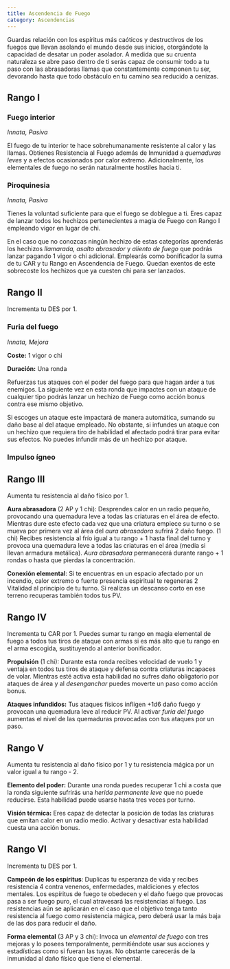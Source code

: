 ```yaml
---
title: Ascendencia de Fuego
category: Ascendencias
---
```


Guardas relación con los espíritus más caóticos y destructivos de los fuegos que llevan asolando el mundo desde sus inicios, otorgándote la capacidad de desatar un poder asolador. A medida que su cruenta naturaleza se abre paso dentro de ti serás capaz de consumir todo a tu paso con las abrasadoras llamas que constantemente componen tu ser, devorando hasta que todo obstáculo en tu camino sea reducido a cenizas.

## Rango I 

### Fuego interior

*Innata, Pasiva*

El fuego de tu interior te hace sobrehumanamente resistente al calor y las llamas. Obtienes Resistencia al Fuego además de Inmunidad a *quemaduras leves* y a efectos ocasionados por calor extremo. Adicionalmente, los elementales de fuego no serán naturalmente hostiles hacia ti.

### Piroquinesia

*Innata, Pasiva*

Tienes la voluntad suficiente para que el fuego se doblegue a ti. Eres capaz de lanzar todos los hechizos pertenecientes a magia de Fuego con Rango I empleando vigor en lugar de chi. 

En el caso que no conozcas ningún hechizo de estas categorías aprenderás los hechizos *llamarada, asalto abrasador* y *aliento de fuego* que podrás lanzar pagando 1 vigor o chi adicional. Emplearás como bonificador la suma de tu CAR y tu Rango en Ascendencia de Fuego. Quedan exentos de este sobrecoste los hechizos que ya cuesten chi para ser lanzados.

## Rango II

Incrementa tu DES por 1.

### Furia del fuego

*Innata, Mejora*

**Coste:** 1 vigor o chi

**Duración:** Una ronda

Refuerzas tus ataques con el poder del fuego para que hagan arder a tus enemigos. La siguiente vez en esta ronda que impactes con un ataque de cualquier tipo podrás lanzar un hechizo de Fuego como acción bonus contra ese mismo objetivo. 

Si escoges un ataque este impactará de manera automática, sumando su daño base al del ataque empleado. No obstante, si infundes un ataque con un hechizo que requiera tiro de habilidad el afectado podrá tirar para evitar sus efectos. No puedes infundir más de un hechizo por ataque.

### Impulso ígneo

## Rango III 

Aumenta tu resistencia al daño físico por 1.

**Aura abrasadora** (2 AP y 1 chi): Desprendes calor en un radio pequeño, provocando una quemadura leve a todas las criaturas en el área de efecto. Mientras dure este efecto cada vez que una criatura empiece su turno o se mueva por primera vez al área del *aura abrasadora* sufrirá 2 daño fuego. (1 chi) Recibes resistencia al frío igual a tu rango + 1 hasta final del turno y provoca una quemadura leve a todas las criaturas en el área (media si llevan armadura metálica). *Aura abrasadora* permanecerá durante rango + 1 rondas o hasta que pierdas la concentración.

**Conexión elemental**: Si te encuentras en un espacio afectado por un incendio, calor extremo o fuerte presencia espiritual te regeneras 2 Vitalidad al principio de tu turno. Si realizas un descanso corto en ese terreno recuperas también todos tus PV.

## Rango IV

Incrementa tu CAR por 1. Puedes sumar tu rango en magia elemental de fuego a todos tus tiros de ataque con armas si es más alto que tu rango en el arma escogida, sustituyendo al anterior bonificador.

**Propulsión** (1 chi): Durante esta ronda recibes velocidad de vuelo 1 y ventaja en todos tus tiros de ataque y defensa contra criaturas incapaces de volar. Mientras esté activa esta habilidad no sufres daño obligatorio por ataques de área y al *desenganchar* puedes moverte un paso como acción bonus. 

**Ataques infundidos:** Tus ataques físicos infligen +1d6 daño fuego y provocan una quemadura leve al reducir PV. Al activar *furia del fuego* aumentas el nivel de las quemaduras provocadas con tus ataques por un paso.

## Rango V

Aumenta tu resistencia al daño físico por 1 y tu resistencia mágica por un valor igual a tu rango - 2.

**Elemento del poder:** Durante una ronda puedes recuperar 1 chi a costa que la ronda siguiente sufrirás una *herida permanente leve* que no puede reducirse. Esta habilidad puede usarse hasta tres veces por turno.

**Visión térmica:** Eres capaz de detectar la posición de todas las criaturas que emitan calor en un radio medio. Activar y desactivar esta habilidad cuesta una acción bonus.

## Rango VI 

Incrementa tu DES por 1.

**Campeón de los espíritus**: Duplicas tu esperanza de vida y recibes resistencia 4 contra venenos, enfermedades, maldiciones y efectos mentales. Los espíritus de fuego te obedecen y el daño fuego que provocas pasa a ser fuego puro, el cual atravesará las resistencias al fuego. Las resistencias aún se aplicarán en el caso que el objetivo tenga tanto resistencia al fuego como resistencia mágica, pero deberá usar la más baja de las dos para reducir el daño.

**Forma elemental** (3 AP y 3 chi): Invoca un *elemental de fuego* con tres mejoras y lo posees temporalmente, permitiéndote usar sus acciones y estadísticas como si fueran las tuyas. No obstante carecerás de la inmunidad al daño físico que tiene el elemental.